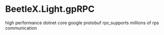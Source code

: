 # BeetleX.Light.gpRPC
high performance dotnet core google protobuf rpc,supports millions of rps communication
